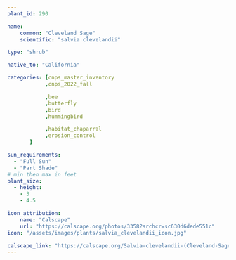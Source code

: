 ```yaml
---
plant_id: 290

name: 
    common: "Cleveland Sage"   
    scientific: "salvia clevelandii" 

type: "shrub"

native_to: "California"

categories: [cnps_master_inventory
            ,cnps_2022_fall

            ,bee
            ,butterfly
            ,bird
            ,hummingbird

            ,habitat_chaparral
            ,erosion_control
       ]

sun_requirements:
  - "Full Sun"
  - "Part Shade"
# min then max in feet
plant_size:
  - height: 
    - 3
    - 4.5

icon_attribution: 
    name: "Calscape"
    url: "https://calscape.org/photos/3358?srchcr=sc630d6dede551c"
icon: "/assets/images/plants/salvia_clevelandii_icon.jpg" 

calscape_link: "https://calscape.org/Salvia-clevelandii-(Cleveland-Sage)"
---
```

